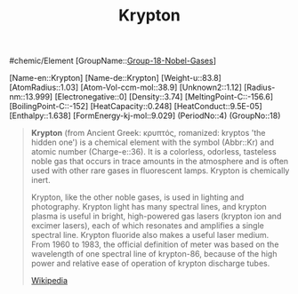 ﻿---
title: "Krypton"
type: Element

SpocWebEntityId: 21934
---

#chemic/Element 
[GroupName::[Group-18-Nobel-Gases](../Group-18-Nobel-Gases.md)]

[Name-en::Krypton]
[Name-de::Krypton]
[Weight-u::83.8]
[AtomRadius::1.03]
[Atom-Vol-ccm-mol::38.9]
[Unknown2::1.12]
[Radius-nm::13.999]
[Electronegative::0]
[Density::3.74]
[MeltingPoint-C::-156.6]
[BoilingPoint-C::-152]
[HeatCapacity::0.248]
[HeatConduct::9.5E-05]
[Enthalpy::1.638]
[FormEnergy-kj-mol::9.029]
(PeriodNo::4)
(GroupNo::18)


> **Krypton** (from Ancient Greek: κρυπτός, romanized: kryptos 'the hidden one') is a chemical element with the symbol (Abbr::Kr) and atomic number (Charge-e::36). It is a colorless, odorless, tasteless noble gas that occurs in trace amounts in the atmosphere and is often used with other rare gases in fluorescent lamps. Krypton is chemically inert.
>
> Krypton, like the other noble gases, is used in lighting and photography. Krypton light has many spectral lines, and krypton plasma is useful in bright, high-powered gas lasers (krypton ion and excimer lasers), each of which resonates and amplifies a single spectral line. Krypton fluoride also makes a useful laser medium. From 1960 to 1983, the official definition of meter was based on the wavelength of one spectral line of krypton-86, because of the high power and relative ease of operation of krypton discharge tubes.
>
> [Wikipedia](https://en.wikipedia.org/wiki/Krypton)